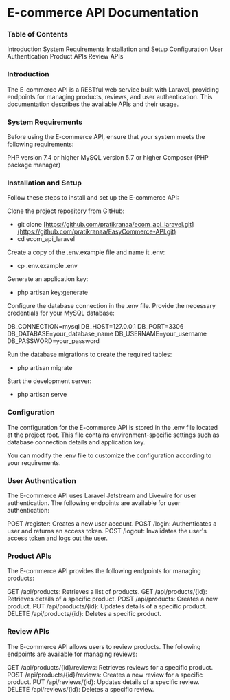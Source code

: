 # E-commerce API Documentation

### Table of Contents
Introduction
System Requirements
Installation and Setup
Configuration
User Authentication
Product APIs
Review APIs

### Introduction
The E-commerce API is a RESTful web service built with Laravel, providing endpoints for managing products, reviews, and user authentication. This documentation describes the available APIs and their usage.

### System Requirements
Before using the E-commerce API, ensure that your system meets the following requirements:

PHP version 7.4 or higher
MySQL version 5.7 or higher
Composer (PHP package manager)


### Installation and Setup
Follow these steps to install and set up the E-commerce API:

Clone the project repository from GitHub:

* git clone [https://github.com/pratikranaa/ecom_api_laravel.git](https://github.com/pratikranaa/EasyCommerce-API.git)
* cd ecom_api_laravel

Create a copy of the .env.example file and name it .env:

* cp .env.example .env

Generate an application key:
* php artisan key:generate

Configure the database connection in the .env file. Provide the necessary credentials for your MySQL database:

DB_CONNECTION=mysql
DB_HOST=127.0.0.1
DB_PORT=3306
DB_DATABASE=your_database_name
DB_USERNAME=your_username
DB_PASSWORD=your_password

Run the database migrations to create the required tables:
* php artisan migrate

Start the development server:
* php artisan serve

### Configuration
The configuration for the E-commerce API is stored in the .env file located at the project root. This file contains environment-specific settings such as database connection details and application key.

You can modify the .env file to customize the configuration according to your requirements.

### User Authentication
The E-commerce API uses Laravel Jetstream and Livewire for user authentication. The following endpoints are available for user authentication:

POST /register: Creates a new user account.
POST /login: Authenticates a user and returns an access token.
POST /logout: Invalidates the user's access token and logs out the user.

### Product APIs
The E-commerce API provides the following endpoints for managing products:

GET /api/products: Retrieves a list of products.
GET /api/products/{id}: Retrieves details of a specific product.
POST /api/products: Creates a new product.
PUT /api/products/{id}: Updates details of a specific product.
DELETE /api/products/{id}: Deletes a specific product.

### Review APIs

The E-commerce API allows users to review products. The following endpoints are available for managing reviews:

GET /api/products/{id}/reviews: Retrieves reviews for a specific product.
POST /api/products/{id}/reviews: Creates a new review for a specific product.
PUT /api/reviews/{id}: Updates details of a specific review.
DELETE /api/reviews/{id}: Deletes a specific review.

